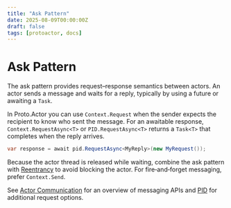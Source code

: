 ```yaml
---
title: "Ask Pattern"
date: 2025-08-09T00:00:00Z
draft: false
tags: [protoactor, docs]
---
```

# Ask Pattern

The ask pattern provides request–response semantics between actors. An actor sends a message and waits for a reply, typically by using a future or awaiting a `Task`.

In Proto.Actor you can use `Context.Request` when the sender expects the recipient to know who sent the message. For an awaitable response, `Context.RequestAsync<T>` or `PID.RequestAsync<T>` returns a `Task<T>` that completes when the reply arrives.

```csharp
var response = await pid.RequestAsync<MyReply>(new MyRequest());
```

Because the actor thread is released while waiting, combine the ask pattern with [Reentrancy](reenter.md) to avoid blocking the actor. For fire‑and‑forget messaging, prefer `Context.Send`.

See [Actor Communication](communication.md) for an overview of messaging APIs and [PID](pid.md) for additional request options.
